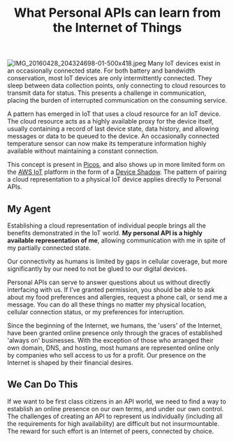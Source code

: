 ﻿---
published: true
title: What Personal APIs can learn from the Internet of Things
---
![IMG_20160428_204324698-01-500x418.jpeg]({{site.baseurl}}/media/IMG_20160428_204324698-01-500x418.jpeg)
Many IoT devices exist in an occasionally connected state. For both battery and bandwidth conservation, most IoT devices are only intermittently connected. They sleep between data collection points, only connecting to cloud resources to transmit data for status. This presents a challenge in communication, placing the burden of interrupted communication on the consuming service.

A pattern has emerged in IoT that uses a cloud resource for an IoT device. The cloud resource acts as a highly available proxy for the device itself, usually containing a record of last device state, data history, and allowing messages or data to be queued to the device. An occasionally connected temperature sensor can now make its temperature information highly available without maintaining a constant connection.

This concept is present in [Picos][pico], and also shows up in more limited form on the [AWS IoT][awsiot] platform in the form of a [Device Shadow][ds]. The pattern of pairing a cloud representation to a physical IoT device applies directly to Personal APIs.

## My Agent

Establishing a cloud representation of individual people brings all the benefits demonstrated in the IoT world. **My personal API is a highly available representation of me**, allowing communication with me in spite of my partially connected state. 

Our connectivity as humans is limited by gaps in cellular coverage, but more significantly by our need to not be glued to our digital devices.

Personal APIs can serve to answer questions about us without directly interfacing with us. If I’ve granted permission, you should be able to ask about my food preferences and allergies, request a phone call, or send me a message. You can do all these things no matter my physical location, cellular connection status, or my preferences for interruption.

Since the beginning of the Internet, we humans, the 'users' of the Internet, have been granted online presence only through the graces of established 'always on' businesses. With the exception of those who arranged their own domain, DNS, and hosting, most humans are represented online only by companies who sell access to us for a profit. Our presence on the Internet is shaped by their financial desires. 

## We Can Do This

If we want to be first class citizens in an API world, we need to find a way to establish an online presence on our own terms, and under our own control. The challenges of creating an API to represent us individually (including all the requirements for high availability) are difficult but not insurmountable. The reward for such effort is an Internet of peers, connected by choice.

[ds]: http://docs.aws.amazon.com/iot/latest/developerguide/iot-thing-shadows.html
[pico]: https://picolabs.atlassian.net/wiki/display/docs/Persistent+Compute+Objects
[awsiot]: https://aws.amazon.com/iot/
